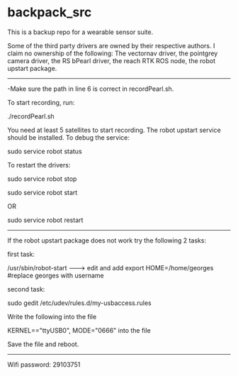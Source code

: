 # backpack_src

This is a backup repo for a wearable sensor suite. 

Some of the third party drivers are owned by their respective authors. I claim no ownership of the following:
The vectornav driver, the pointgrey camera driver, the RS bPearl driver, the reach RTK ROS node, the robot upstart package.

-------------------

-Make sure the path in line 6 is correct in recordPearl.sh.

To start recording, run:

./recordPearl.sh

You need at least 5 satellites to start recording. The robot upstart service should be installed. To debug the service:

sudo service robot status

To restart the drivers:

sudo service robot stop

sudo service robot start

OR

sudo service robot restart

--------------------
If the robot upstart package does not work try the following 2 tasks:

first task:

/usr/sbin/robot-start ---> edit and add export HOME=/home/georges  #replace georges with username

second task:

sudo gedit /etc/udev/rules.d/my-usbaccess.rules

Write the following into the file

KERNEL=="ttyUSB0", MODE="0666" into the file

Save the file and reboot.

---------------------------

Wifi password: 29103751
